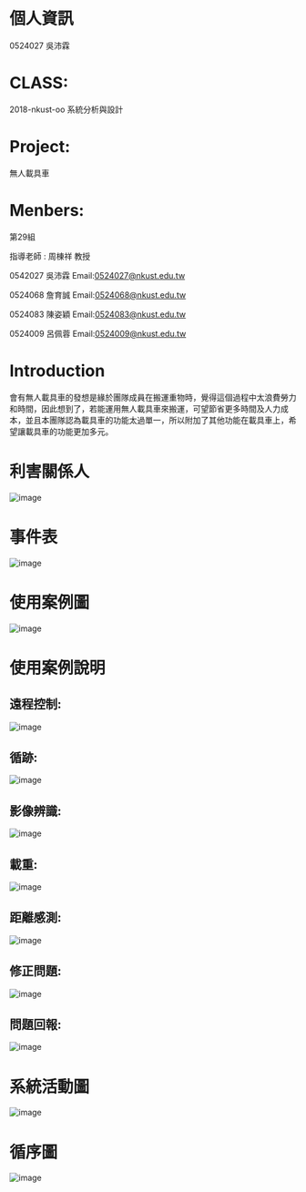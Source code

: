 # 個人資訊 
0524027 吳沛霖

# CLASS:
2018-nkust-oo
系統分析與設計

# Project:
無人載具車

# Menbers:
第29組

指導老師 : 周棟祥 教授

0542027 吳沛霖
Email:0524027@nkust.edu.tw

0524068 詹育誠
Email:0524068@nkust.edu.tw

0524083 陳姿穎
Email:0524083@nkust.edu.tw

0524009 呂佩蓉
Email:0524009@nkust.edu.tw

# Introduction
會有無人載具車的發想是緣於團隊成員在搬運重物時，覺得這個過程中太浪費勞力和時間，因此想到了，若能運用無人載具車來搬運，可望節省更多時間及人力成本，並且本團隊認為載具車的功能太過單一，所以附加了其他功能在載具車上，希望讓載具車的功能更加多元。

# 利害關係人
![image](https://github.com/0524027/0524027/blob/master/%E5%88%A9%E5%AE%B3%E9%97%9C%E4%BF%82%E4%BA%BA.gif)

# 事件表
![image](https://github.com/0524027/0524027/blob/master/%E4%BA%8B%E4%BB%B6%E8%A1%A8.gif)

# 使用案例圖
![image](https://github.com/0524027/0524027/blob/master/%E4%BD%BF%E7%94%A8%E6%A1%88%E4%BE%8B%E5%9C%96.gif)

# 使用案例說明
## 遠程控制:
![image](https://github.com/0524027/0524027/blob/master/%E4%BD%BF%E7%94%A8%E6%A1%88%E4%BE%8B1.gif)
## 循跡:
![image](https://github.com/0524027/0524027/blob/master/%E4%BD%BF%E7%94%A8%E6%A1%88%E4%BE%8B2.gif)
## 影像辨識:
![image](https://github.com/0524027/0524027/blob/master/%E4%BD%BF%E7%94%A8%E6%A1%88%E4%BE%8B3.gif)
## 載重:
![image](https://github.com/0524027/0524027/blob/master/%E4%BD%BF%E7%94%A8%E6%A1%88%E4%BE%8B4.gif)
## 距離感測:
![image](https://github.com/0524027/0524027/blob/master/%E4%BD%BF%E7%94%A8%E6%A1%88%E4%BE%8B5.gif)
## 修正問題:
![image](https://github.com/0524027/0524027/blob/master/%E4%BD%BF%E7%94%A8%E6%A1%88%E4%BE%8B6.gif)
## 問題回報:
![image](https://github.com/0524027/0524027/blob/master/%E4%BD%BF%E7%94%A8%E6%A1%88%E4%BE%8B7.gif)

# 系統活動圖
![image](https://github.com/0524027/0524027/blob/master/%E7%B3%BB%E7%B5%B1%E6%B4%BB%E5%8B%95%E5%9C%96.png)

# 循序圖
![image](https://github.com/0524027/2018-nkust-oo/blob/master/%E5%BE%AA%E5%BA%8F%E5%9C%96.png)

